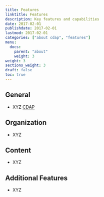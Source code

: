 ```yaml
---
title: Features
linktitle: Features
description: Key features and capabilities
date: 2017-02-01
publishdate: 2017-02-01
lastmod: 2017-02-01
categories: ["about cdap", "features"]
menu:
  docs:
    parent: "about"
    weight: 3
weight: 3
sections_weight: 3
draft: false
toc: true
---
```


## General

* XYZ [CDAP][]

## Organization

* XYZ

## Content

* XYZ

## Additional Features

* XYZ

[CDAP]: https://cdap.io
